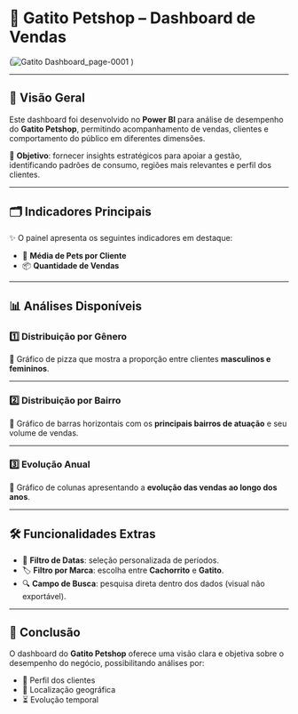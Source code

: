 # 🐾 Gatito Petshop – Dashboard de Vendas

(![Gatito Dashboard_page-0001](https://github.com/user-attachments/assets/1b5c16a8-f01a-4599-8ff4-2420046fb4fb)
)

---

## 📌 Visão Geral  
Este dashboard foi desenvolvido no **Power BI** para análise de desempenho do **Gatito Petshop**, permitindo acompanhamento de vendas, clientes e comportamento do público em diferentes dimensões.  

🎯 **Objetivo**: fornecer insights estratégicos para apoiar a gestão, identificando padrões de consumo, regiões mais relevantes e perfil dos clientes.

---

## 🗂️ Indicadores Principais  

✨ O painel apresenta os seguintes indicadores em destaque:  

- 🐶 **Média de Pets por Cliente**  
- 📦 **Quantidade de Vendas**  

---

## 📊 Análises Disponíveis  

### 1️⃣ Distribuição por Gênero  
📍 Gráfico de pizza que mostra a proporção entre clientes **masculinos e femininos**.  

---

### 2️⃣ Distribuição por Bairro  
📍 Gráfico de barras horizontais com os **principais bairros de atuação** e seu volume de vendas.  

---

### 3️⃣ Evolução Anual  
📍 Gráfico de colunas apresentando a **evolução das vendas ao longo dos anos**.  

---

## 🛠️ Funcionalidades Extras  

- 📅 **Filtro de Datas**: seleção personalizada de períodos.  
- 🏷️ **Filtro por Marca**: escolha entre **Cachorrito** e **Gatito**.  
- 🔍 **Campo de Busca**: pesquisa direta dentro dos dados (visual não exportável).  

---


## 🚀 Conclusão  

O dashboard do **Gatito Petshop** oferece uma visão clara e objetiva sobre o desempenho do negócio, possibilitando análises por:  
- 👥 Perfil dos clientes  
- 📍 Localização geográfica  
- ⏳ Evolução temporal  

